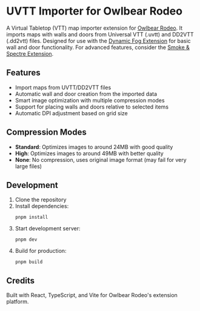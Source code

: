 # UVTT Importer for Owlbear Rodeo

A Virtual Tabletop (VTT) map importer extension for [Owlbear Rodeo](https://www.owlbear.rodeo/). It imports maps with walls and doors from Universal VTT (.uvtt) and DD2VTT (.dd2vtt) files. Designed for use with the [Dynamic Fog Extension](https://extensions.owlbear.rodeo/dynamic-fog) for basic wall and door functionality. For advanced features, consider the [Smoke & Spectre Extension](https://extensions.owlbear.rodeo/smoke).

## Features

- Import maps from UVTT/DD2VTT files
- Automatic wall and door creation from the imported data
- Smart image optimization with multiple compression modes
- Support for placing walls and doors relative to selected items
- Automatic DPI adjustment based on grid size

## Compression Modes

- **Standard**: Optimizes images to around 24MB with good quality
- **High**: Optimizes images to around 49MB with better quality
- **None**: No compression, uses original image format (may fail for very large files)

## Development

1. Clone the repository
2. Install dependencies:
   ```
   pnpm install
   ```
3. Start development server:
   ```
   pnpm dev
   ```
4. Build for production:
   ```
   pnpm build
   ```

## Credits

Built with React, TypeScript, and Vite for Owlbear Rodeo's extension platform.
